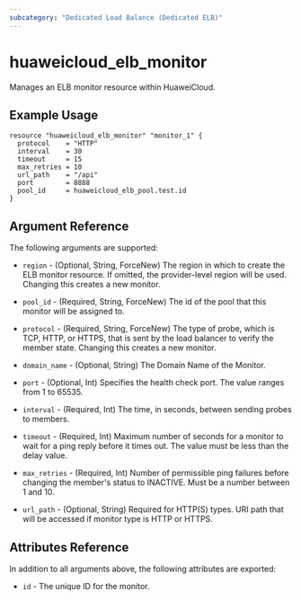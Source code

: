 ```yaml
---
subcategory: "Dedicated Load Balance (Dedicated ELB)"
---
```


# huaweicloud\_elb\_monitor

Manages an ELB monitor resource within HuaweiCloud.

## Example Usage

```hcl
resource "huaweicloud_elb_monitor" "monitor_1" {
  protocol    = "HTTP"
  interval    = 30
  timeout     = 15
  max_retries = 10
  url_path    = "/api"
  port        = 8888
  pool_id     = huaweicloud_elb_pool.test.id
}
```

## Argument Reference

The following arguments are supported:

* `region` - (Optional, String, ForceNew) The region in which to create the ELB monitor resource.
    If omitted, the provider-level region will be used.
    Changing this creates a new monitor.

* `pool_id` - (Required, String, ForceNew) The id of the pool that this monitor will be assigned to.

* `protocol` - (Required, String, ForceNew) The type of probe, which is TCP, HTTP, or HTTPS,
    that is sent by the load balancer to verify the member state. Changing this
    creates a new monitor.

* `domain_name` - (Optional, String) The Domain Name of the Monitor.

* `port` - (Optional, Int) Specifies the health check port. The value ranges from 1 to 65535.

* `interval` - (Required, Int) The time, in seconds, between sending probes to members.

* `timeout` - (Required, Int) Maximum number of seconds for a monitor to wait for a
    ping reply before it times out. The value must be less than the delay
    value.

* `max_retries` - (Required, Int) Number of permissible ping failures before
    changing the member's status to INACTIVE. Must be a number between 1
    and 10.

* `url_path` - (Optional, String) Required for HTTP(S) types. URI path that will be
    accessed if monitor type is HTTP or HTTPS.

## Attributes Reference

In addition to all arguments above, the following attributes are exported:

* `id` - The unique ID for the monitor.

